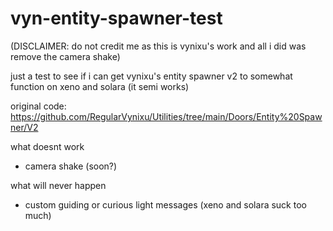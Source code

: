 # vyn-entity-spawner-test
(DISCLAIMER: do not credit me as this is vynixu's work and all i did was remove the camera shake)

just a test to see if i can get vynixu's entity spawner v2 to somewhat function on xeno and solara (it semi works)

original code: https://github.com/RegularVynixu/Utilities/tree/main/Doors/Entity%20Spawner/V2

what doesnt work
  - camera shake (soon?)

what will never happen
- custom guiding or curious light messages (xeno and solara suck too much)
  
